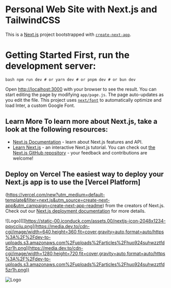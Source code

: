 
# Personal Web Site with Next.js and TailwindCSS
This is a [Next.js](https://nextjs.org/) project bootstrapped with [`create-next-app`](https://github.com/vercel/next.js/tree/canary/packages/create-next-app). 
# Getting Started First, run the development server:
 ```bash npm run dev # or yarn dev # or pnpm dev # or bun dev ```
 
  Open [http://localhost:3000](http://localhost:3000) with your browser to see the result. You can start editing the page by modifying `app/page.js`. The page auto-updates as you edit the file. This project uses [`next/font`](https://nextjs.org/docs/basic-features/font-optimization) to automatically optimize and load Inter, a custom Google Font. 
  ## Learn More To learn more about Next.js, take a look at the following resources:
- [Next.js Documentation](https://nextjs.org/docs) - learn about Next.js features and API.
- [Learn Next.js](https://nextjs.org/learn) - an interactive Next.js tutorial. You can check out [the Next.js GitHub repository](https://github.com/vercel/next.js/) - your feedback and contributions are welcome!
## Deploy on Vercel The easiest way to deploy your Next.js app is to use the [Vercel Platform]
(https://vercel.com/new?utm_medium=default-template&filter=next.js&utm_source=create-next-app&utm_campaign=create-next-app-readme) from the creators of Next.js. Check out our [Next.js deployment documentation](https://nextjs.org/docs/deployment) for more details. 

![Logo]([[https://static-00.iconduck.com/assets.00/nextjs-icon-2048x1234-pqycciiu.png](https://media.dev.to/cdn-cgi/image/width=640,height=360,fit=cover,gravity=auto,format=auto/https%3A%2F%2Fdev-to-uploads.s3.amazonaws.com%2Fuploads%2Farticles%2Fhuo924suhwzztfd5zr1h.png](https://media.dev.to/cdn-cgi/image/width=1280,height=720,fit=cover,gravity=auto,format=auto/https%3A%2F%2Fdev-to-uploads.s3.amazonaws.com%2Fuploads%2Farticles%2Fhuo924suhwzztfd5zr1h.png))

![Logo](https://upload.wikimedia.org/wikipedia/commons/thumb/d/d5/Tailwind_CSS_Logo.svg/100px-Tailwind_CSS_Logo.svg.png)
